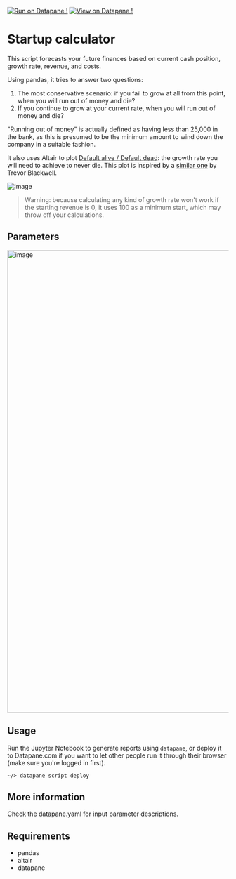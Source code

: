 [![Run on Datapane !](https://img.shields.io/badge/Datapane-Run%20script-1abc9c.svg)](https://datapane.com/scripts/MA1pRkK/)
[![View on Datapane !](https://img.shields.io/badge/Datapane-View%20sample%20report-ff69b4.svg)](https://datapane.com/report/dA61vkQ/)

# Startup calculator
This script forecasts your future finances based on current cash position, growth rate, revenue, and costs.

Using pandas, it tries to answer two questions:

1. The most conservative scenario: if you fail to grow at all from this point, when you will run out of money and die? 
2. If you continue to grow at your current rate, when you will run out of money and die?

"Running out of money" is actually defined as having less than 25,000 in the bank, as this is presumed to be the minimum amount to wind down the company in a suitable fashion. 

It also uses Altair to plot [Default alive / Default dead](http://paulgraham.com/aord.html): the growth rate you will need to achieve to never die. This plot is inspired by a [similar one](http://growth.tlb.org/#) by Trevor Blackwell.

<img alt="image" src="https://user-images.githubusercontent.com/3541695/81616582-a6931780-93db-11ea-818a-752ef5642e8b.png">

>Warning: because calculating any kind of growth rate won't work if the starting revenue is 0, it uses 100 as a minimum start, which may throw off your calculations.

## Parameters
[<img width="1054" alt="image" src="https://user-images.githubusercontent.com/3541695/82499853-56f2d100-9aea-11ea-8f51-5970a02dc1d9.png">](https://datapane.com/scripts/MA1pRkK/)


## Usage
Run the Jupyter Notebook to generate reports using `datapane`, or deploy it to Datapane.com if you want to let other people run it through their browser (make sure you're logged in first).

```
~/> datapane script deploy
```

## More information
Check the datapane.yaml for input parameter descriptions.

## Requirements

- pandas
- altair
- datapane
